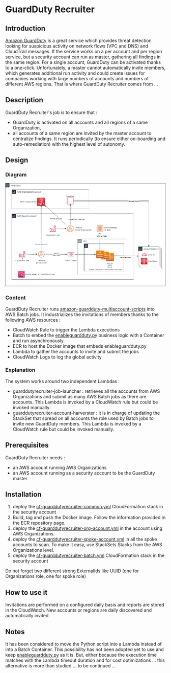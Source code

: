 # GuardDuty Recruiter

## Introduction

[Amazon GuardDuty](https://aws.amazon.com/guardduty) is a great service which provides threat detection looking for suspicious activity on network flows (VPC and DNS) and CloudTrail messages.
If the service works on a per account and per region service, but a security account can run as master, gathering all findings in the same region.
For a single account, GuardDuty can be activated thanks to a one-click. Unfortunately, a master cannot automatically invite members, which generates additional run activity and could create issues for companies working with large numbers of accounts and numbers of different AWS regions.
That is where GuardDuty Recruiter comes from ...

## Description

GuardDuty Recruiter's job is to ensure that :
- GuardDuty is activated on all accounts and all regions of a same Organization,
- all accounts of a same region are invited by the master account to centralize findings.
It runs periodically (to ensure either on-boarding and auto-remediation) with the highest level of autonomy.

## Design

### Diagram

![GuardDuty Recruiter Diagram](images/guardduty-recruiter-diagram.png)

### Content

GuardDuty Recruiter runs [amazon-guardduty-multiaccount-scripts](https://github.com/aws-samples/amazon-guardduty-multiaccount-scripts) into AWS Batch jobs.
It industrializes the invitations of members thanks to the following AWS resources :
- CloudWatch Rule to trigger the Lambda executions
- Batch to embed the [enableguardduty.py](https://github.com/aws-samples/amazon-guardduty-multiaccount-scripts/blob/master/enableguardduty.py) business logic with a Container and run asynchronously.
- ECR to host the Docker image that embeds enableguardduty.py
- Lambda to gather the accounts to invite and submit the jobs
- CloudWatch Logs to log the global activity

### Explanation

The system works around two independent Lambdas :
- guarddutyrecruiter-job-launcher : retrieves all the accounts from AWS Organizations and submit as many AWS Batch jobs as there are accounts.  This Lambda is invoked by a CloudWatch rule but could be invoked manually.
- guarddutyrecruiter-account-harverster : it is in charge of updating the StackSet that spread on all accounts the role used by Batch jobs to invite new GuardDuty members. This Lambda is invoked by a CloudWatch rule but could be invoked manually.

## Prerequisites

GuardDuty Recruiter needs :
- an AWS account running AWS Organizations
- an AWS account running as a security account to be the GuardDuty master

## Installation

1. deploy the [cf-guarddutyrecruiter-common.yml](cf-guarddutyrecruiter-common.yml) CloudFormation stack in the security account
2. Build, tag and push the Docker image. Follow the information provided in the ECR repository page.
3. deploy the [cf-guarddutyrecruiter-org-account.yml](cf-guarddutyrecruiter-org-account.yml) in the account using AWS Organizations.
4. deploy the [cf-guarddutyrecruiter-spoke-account.yml](cf-guarddutyrecruiter-spoke-account.yml) in all the spoke accounts to scan. To make it easy, use StackSets Stacks from the AWS Organizations level.
5. deploy the [cf-guarddutyrecruiter-batch.yml](cf-guarddutyrecruiter-batch.yml) CloudFormation stack in the security account

Do not forget two different strong ExternalIds like UUID (one for Organizations role, one for spoke role)

## How to use it

Invitations are performed on a configured daily basis and reports are stored in the CloudWatch.
New accounts or regions are daily discovered and automatically invited

## Notes
It has been considered to move the Python script into a Lambda instead of into a Batch Container.
This possibility has not been adopted yet to use and keep [enableguardduty.py](https://github.com/aws-samples/amazon-guardduty-multiaccount-scripts/blob/master/enableguardduty.py) as it is.
But, either because the execution time matches with the Lambda timeout duration and for cost optimizations ... this alternative is more than studied ... to be continued ...
